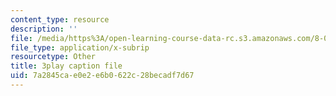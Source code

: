 ```yaml
---
content_type: resource
description: ''
file: /media/https%3A/open-learning-course-data-rc.s3.amazonaws.com/8-06-quantum-physics-iii-spring-2018/7a2845cae0e2e6b0622c28becadf7d67_YulNobAZgkA.srt
file_type: application/x-subrip
resourcetype: Other
title: 3play caption file
uid: 7a2845ca-e0e2-e6b0-622c-28becadf7d67
---
```

